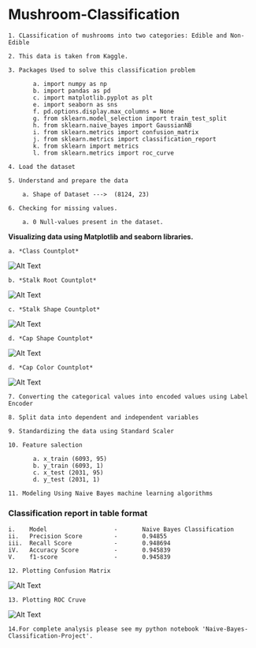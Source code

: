 <h1> Mushroom-Classification </h1>

    1. CLassification of mushrooms into two categories: Edible and Non-Edible

    2. This data is taken from Kaggle.
    
    3. Packages Used to solve this classification problem 
    
           a. import numpy as np
           b. import pandas as pd
           c. import matplotlib.pyplot as plt
           e. import seaborn as sns
           f. pd.options.display.max_columns = None
           g. from sklearn.model_selection import train_test_split
           h. from sklearn.naive_bayes import GaussianNB
           i. from sklearn.metrics import confusion_matrix
           j. from sklearn.metrics import classification_report
           k. from sklearn import metrics
           l. from sklearn.metrics import roc_curve
    
    4. Load the dataset      
    
    5. Understand and prepare the data
    
        a. Shape of Dataset --->  (8124, 23)

    6. Checking for missing values.
    
        a. 0 Null-values present in the dataset.

**Visualizing data using Matplotlib and seaborn libraries.**

    a. *Class Countplot*

   ![Alt Text](https://github.com/Aamir8539/Naive-Bayes-Classification-Project/blob/main/Image/Class.png)

    b. *Stalk Root Countplot*

   ![Alt Text](https://github.com/Aamir8539/Naive-Bayes-Classification-Project/blob/main/Image/Stalk%20Root.png)

    c. *Stalk Shape Countplot*

   ![Alt Text](https://github.com/Aamir8539/Naive-Bayes-Classification-Project/blob/main/Image/Stalk%20Shape.png)

    d. *Cap Shape Countplot*

   ![Alt Text](https://github.com/Aamir8539/Naive-Bayes-Classification-Project/blob/main/Image/Cap-Shape.png)

    d. *Cap Color Countplot*

   ![Alt Text](https://github.com/Aamir8539/Naive-Bayes-Classification-Project/blob/main/Image/Cap%20Color.png)

    7. Converting the categorical values into encoded values using Label Encoder
    
    8. Split data into dependent and independent variables

    9. Standardizing the data using Standard Scaler
    
    10. Feature salection
    
           a. x_train (6093, 95)
           b. y_train (6093, 1)
           c. x_test (2031, 95)
           d. y_test (2031, 1)

    11. Modeling Using Naive Bayes machine learning algorithms

<h3> Classification report in table format </h3>    
  
    i.    Model	                  -       Naive Bayes Classification
    ii.   Precision Score	      -       0.94855  
    iii.  Recall Score	          -       0.948694
    iV.   Accuracy Score	      -       0.945839
    V.    f1-score                -       0.945839
          	                	          	          
    12. Plotting Confusion Matrix

   ![Alt Text](https://github.com/Aamir8539/Naive-Bayes-Classification-Project/blob/main/Image/CM.png)

    13. Plotting ROC Cruve

   ![Alt Text](https://github.com/Aamir8539/Naive-Bayes-Classification-Project/blob/main/Image/ROC.png)

    14.For complete analysis please see my python notebook 'Naive-Bayes-Classification-Project'.
